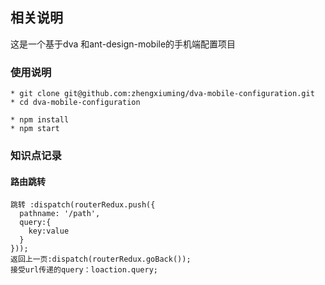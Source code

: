 ## 相关说明
这是一个基于dva 和ant-design-mobile的手机端配置项目
### 使用说明
```
* git clone git@github.com:zhengxiuming/dva-mobile-configuration.git
* cd dva-mobile-configuration

* npm install 
* npm start
```

### 知识点记录
#### 路由跳转
    跳转 :dispatch(routerRedux.push({
      pathname: '/path',
      query:{
        key:value
      }
    }));
    返回上一页:dispatch(routerRedux.goBack());
    接受url传递的query：loaction.query;
    



